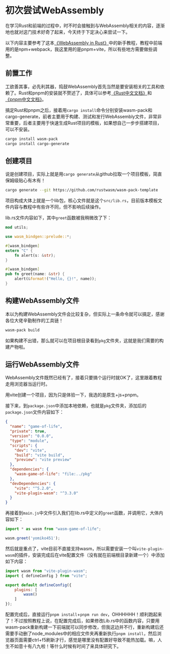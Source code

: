# 初次尝试WebAssembly

在学习Rust和前端的过程中，时不时会接触到与WebAssembly相关的内容，逐渐地也就对这门技术好奇了起来，今天终于下定决心来尝试一下。

以下内容主要参考了这本[《WebAssembly in Rust》](https://rustwasm.github.io/docs/book/introduction.html)中的新手教程，教程中前端用的是npm+webpack，我这里用的是pnpm+vite，所以有些地方需要做些调整。

## 前置工作

工欲善其事，必先利其器，捣鼓WebAssembly首先当然是要安装相关的工具和依赖了。Rust和pnpm的安装就不赘述了，具体可以参考[《Rust中文文档》](https://www.rust-lang.org/zh-CN/install.html)和[《pnpm中文文档》](https://pnpm.io/zh/installation)。

搞定Rust和pnpm之后，接着用`cargo install`命令分别安装wasm-pack和cargo-generate，前者主要用于构建、测试和发行WebAssembly文件，非常非常重要，后者主要用于快速生成Rust项目的模板，如果想自己一步步搭建项目，可以不安装。

```bash
cargo install wasm-pack
cargo install cargo-generate
```

## 创建项目

说是创建项目，实际上就是用`cargo generate`从github拉取一个项目模板，简直保姆级贴心有木有！

```bash
cargo generate --git https://github.com/rustwasm/wasm-pack-template
```

项目构成大体上就是一个lib包，核心文件就是这个`src/lib.rs`，目前版本模板文件内容与教程中有些许不同，但不影响后续操作。

lib.rs文件内容如下，其中`greet`函数被我稍微改了下：

```rust
mod utils;

use wasm_bindgen::prelude::*;

#[wasm_bindgen]
extern "C" {
    fn alert(s: &str);
}

#[wasm_bindgen]
pub fn greet(name: &str) {
    alert(&format!("Hello, {}!", name));
}
```

## 构建WebAssembly文件

本以为构建WebAssembly文件会比较复杂，但实际上一条命令就可以搞定，感谢各位大佬辛勤制作的工具链！

```bash
wasm-pack build
```

如果构建不出错，那么就可以在项目根目录看到`pkg`文件夹，这就是我们需要的构建产物啦。

## 运行WebAssembly文件

WebAssembly文件既然已经有了，接着只要搞个运行时就OK了，这里跟着教程走用浏览器当运行时。

用vite创建一个项目，因为只是体验一下，我选的是原生+js+pnpm。

接下来，到`package.json`中添加本地依赖，也就是`pkg`文件夹，添加后的`package.json`文件内容如下：

```json
{
  "name": "game-of-life",
  "private": true,
  "version": "0.0.0",
  "type": "module",
  "scripts": {
    "dev": "vite",
    "build": "vite build",
    "preview": "vite preview"
  },
  "dependencies": {
    "wasm-game-of-life": "file:../pkg"
  },
  "devDependencies": {
    "vite": "^5.2.0",
    "vite-plugin-wasm": "^3.3.0"
  }
}
```

再接着到`main.js`中文件引入我们在lib.rs中定义的`greet`函数，并调用它，大体内容如下：

```javascript
import * as wasm from "wasm-game-of-life";

wasm.greet('yomiko451');
```

然后就是重点了，vite目前不直接支持wasm，所以需要安装一个叫`vite-plugin-wasm`的插件，安装完成后在vite配置文件（没有就在前端根目录新建一个）中添加如下内容：

```javascript
import wasm from "vite-plugin-wasm";
import { defineConfig } from "vite";

export default defineConfig({
    plugins: [
        wasm()
    ]
});
```

配置完成后，直接运行`pnpm install`+`pnpm run dev`，OHHHHHH！顺利跑起来了！不过按照教程上说，在配置完成后，如果修改Lib.rs中的函数内容，只要用wasm-pack重新构建一下前端就可以同步修改，但我这边并不行，重新构建后还需要手动删了node_modules中的相应文件夹再重新执行`pnpm install`，然后浏览器页面需要ctrl+f5刷新才行，感觉是哪里没有配置好导致不能热加载。嘛，人生不如意十有八九啦！等什么时候有时间了来具体研究下。
